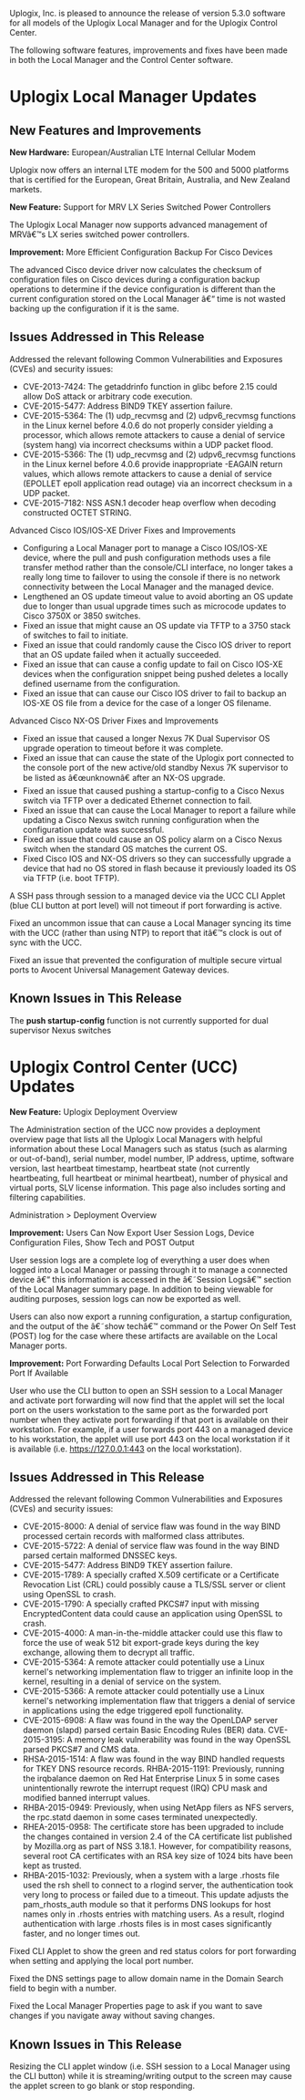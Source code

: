 Uplogix, Inc. is pleased to announce the release of version 5.3.0 software for all models of the Uplogix Local Manager and for the Uplogix Control Center.

The following software features, improvements and fixes have been made in both the Local Manager and the Control Center software.

# Uplogix Local Manager Updates

## New Features and Improvements

**New Hardware:**  European/Australian LTE Internal Cellular Modem  

Uplogix now offers an internal LTE modem for the 500 and 5000 platforms that is certified for the European, Great Britain, Australia, and New Zealand markets.

**New Feature:** Support for MRV LX Series Switched Power Controllers

The Uplogix Local Manager now supports advanced management of MRVâ€™s LX series switched power controllers.

**Improvement:** More Efficient Configuration Backup For Cisco Devices

The advanced Cisco device driver now calculates the checksum of configuration files on Cisco devices during a configuration backup operations to determine if the device configuration is different than the current configuration stored on the Local Manager â€“ time is not wasted backing up the configuration if it is the same.

## Issues Addressed in This Release

Addressed the relevant following Common Vulnerabilities and Exposures (CVEs) and security issues:

* CVE-2013-7424: The getaddrinfo function in glibc before 2.15 could allow DoS attack or arbitrary code execution.
* CVE-2015-5477: Address BIND9 TKEY assertion failure.
* CVE-2015-5364: The (1) udp_recvmsg and (2) udpv6_recvmsg functions in the Linux kernel before 4.0.6 do not properly consider yielding a processor, which allows remote attackers to cause a denial of service (system hang) via incorrect checksums within a UDP packet flood.
* CVE-2015-5366: The (1) udp_recvmsg and (2) udpv6_recvmsg functions in the Linux kernel before 4.0.6 provide inappropriate -EAGAIN return values, which allows remote attackers to cause a denial of service (EPOLLET epoll application read outage) via an incorrect checksum in a UDP packet.
* CVE-2015-7182: NSS ASN.1 decoder heap overflow when decoding constructed OCTET STRING.

Advanced Cisco IOS/IOS-XE Driver Fixes and Improvements

* Configuring a Local Manager port to manage a Cisco IOS/IOS-XE device, where the pull and push configuration methods uses a file transfer method rather than the console/CLI interface, no longer takes a really long time to failover to using the console if there is no network connectivity between the Local Manager and the managed device.
* Lengthened an OS update timeout value to avoid aborting an OS update due to longer than usual upgrade times such as microcode updates to Cisco 3750X or 3850 switches.
* Fixed an issue that might cause an OS update via TFTP to a 3750 stack of switches to fail to initiate. 
* Fixed an issue that could randomly cause the Cisco IOS driver to report that an OS update failed when it actually succeeded.
* Fixed an issue that can cause a config update to fail on Cisco IOS-XE devices when the configuration snippet being pushed deletes a locally defined username from the configuration.
* Fixed an issue that can cause our Cisco IOS driver to fail to backup an IOS-XE OS file from a device for the case of a longer OS filename. 

Advanced Cisco NX-OS Driver Fixes and Improvements

* Fixed an issue that caused a longer Nexus 7K Dual Supervisor OS upgrade operation to timeout before it was complete.
* Fixed an issue that can cause the state of the Uplogix port connected to the console port of the new active/old standby Nexus 7K supervisor to be listed as â€œunknownâ€ after an NX-OS upgrade.
* Fixed an issue that caused pushing a startup-config to a Cisco Nexus switch via TFTP over a dedicated Ethernet connection to fail.
* Fixed an issue that can cause the Local Manager to report a failure while updating a Cisco Nexus switch running configuration when the configuration update was successful.
* Fixed an issue that could cause an OS policy alarm on a Cisco Nexus switch when the standard OS matches the current OS.
* Fixed Cisco IOS and NX-OS drivers so they can successfully upgrade a device that had no OS stored in flash because it previously loaded its OS via TFTP (i.e. boot TFTP).

A SSH pass through session to a managed device via the UCC CLI Applet (blue CLI button at port level) will not timeout if port forwarding is active.

Fixed an uncommon issue that can cause a Local Manager syncing its time with the UCC (rather than using NTP) to report that itâ€™s clock is out of sync with the UCC. 

Fixed an issue that prevented the configuration of multiple secure virtual ports to Avocent Universal Management Gateway devices.

## Known Issues in This Release

The **push startup-config** function is not currently supported for dual supervisor Nexus switches

# Uplogix Control Center (UCC) Updates

**New Feature:** Uplogix Deployment Overview

The Administration section of the UCC now provides a deployment overview page that lists all the Uplogix Local Managers with helpful information about these Local Managers such as status (such as alarming or out-of-band), serial number, model number, IP address, uptime, software version, last heartbeat timestamp, heartbeat state (not currently heartbeating, full heartbeat or minimal heartbeat), number of physical and virtual ports, SLV license information. This page also includes sorting and filtering capabilities.

<div class='ucc' />Administration > Deployment Overview</div>

**Improvement:**  Users Can Now Export User Session Logs, Device Configuration Files, Show Tech and POST Output 

User session logs are a complete log of everything a user does when logged into a Local Manager or passing through it to manage a connected device â€“ this information is accessed in the â€˜Session Logsâ€™ section of the Local Manager summary page. In addition to being viewable for auditing purposes, session logs can now be exported as well.

Users can also now export a running configuration, a startup configuration, and the output of the â€˜show techâ€™ command or the Power On Self Test (POST) log for the case where these artifacts are available on the Local Manager ports.

**Improvement:**  Port Forwarding Defaults Local Port Selection to Forwarded Port If Available 

User who use the CLI button to open an SSH session to a Local Manager and activate port forwarding will now find that the applet will set the local port on the users workstation to the same port as the forwarded port number when they activate port forwarding if that port is available on their workstation. For example, if a user forwards port 443 on a managed device to his workstation, the applet will use port 443 on the local workstation if it is available (i.e. https://127.0.0.1:443 on the local workstation).

## Issues Addressed in This Release

Addressed the relevant following Common Vulnerabilities and Exposures (CVEs) and security issues:

* CVE-2015-8000: A denial of service flaw was found in the way BIND processed certain records with malformed class attributes. 
* CVE-2015-5722: A denial of service flaw was found in the way BIND parsed certain malformed DNSSEC keys.
* CVE-2015-5477: Address BIND9 TKEY assertion failure.
* CVE-2015-1789: A specially crafted X.509 certificate or a Certificate Revocation List (CRL) could possibly cause a TLS/SSL server or client using OpenSSL
to crash.
* CVE-2015-1790: A specially crafted PKCS#7 input with missing EncryptedContent data could cause an application using OpenSSL to crash.
* CVE-2015-4000: A man-in-the-middle attacker could use this flaw to force the use of weak 512 bit export-grade keys during the key exchange, allowing them to decrypt all traffic.
* CVE-2015-5364: A remote attacker could potentially use a Linux kernel's networking implementation flaw to trigger an infinite loop in the kernel, resulting in a denial of service on the system. 
* CVE-2015-5366: A remote attacker could potentially use a Linux kernel's networking implementation flaw that triggers a denial of service in applications using the edge triggered epoll functionality.
* CVE-2015-6908: A flaw was found in the way the OpenLDAP server daemon (slapd) parsed certain Basic Encoding Rules (BER) data.
CVE-2015-3195: A memory leak vulnerability was found in the way OpenSSL parsed PKCS#7 and CMS data.
* RHSA-2015-1514: A flaw was found in the way BIND handled requests for TKEY DNS resource records.
RHBA-2015-1191: Previously, running the irqbalance daemon on Red Hat Enterprise Linux 5 in some cases unintentionally rewrote the interrupt request (IRQ) CPU mask and modified banned interrupt values.
* RHBA-2015-0949: Previously, when using NetApp filers as NFS servers, the rpc.statd daemon in some cases terminated unexpectedly.
* RHEA-2015-0958: The certificate store has been upgraded to include the changes contained in version 2.4 of the CA certificate list published by Mozilla.org as part of NSS 3.18.1. However, for compatibility reasons, several root CA certificates with an RSA key size of 1024 bits have been kept as trusted.
* RHBA-2015-1032: Previously, when a system with a large .rhosts file used the rsh shell to connect to a rlogind server, the authentication took very long to process or failed due to a timeout. This update adjusts the pam_rhosts_auth module so that it performs DNS lookups for host names only in .rhosts entries with matching users. As a result, rlogind authentication with large .rhosts files is in most cases significantly faster, and no longer times out.  


Fixed CLI Applet to show the green and red status colors for port forwarding when setting and applying the local port number.

Fixed the DNS settings page to allow domain name in the Domain Search field to begin with a number.

Fixed the Local Manager Properties page to ask if you want to save changes if you navigate away without saving changes.

## Known Issues in This Release

Resizing the CLI applet window (i.e. SSH session to a Local Manager using the CLI button) while it is streaming/writing output to the screen may cause the applet screen to go blank or stop responding.

